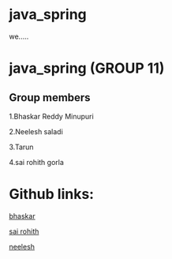 # java_spring


we.....



# java_spring (GROUP 11)


## Group members




1.Bhaskar Reddy Minupuri


2.Neelesh saladi


3.Tarun 


4.sai rohith gorla


# Github links:

[bhaskar](https://github.com/Bhaskar2909/java_spring.git)


[sai rohith](https://github.com/Bhaskar2909/java_spring)


[neelesh](https://github.com/Bhaskar2909/java_spring)




